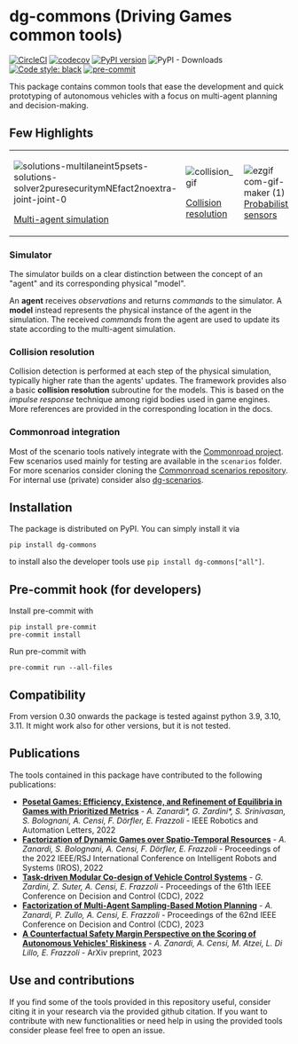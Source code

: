# dg-commons (Driving Games common tools)

[![CircleCI](https://dl.circleci.com/status-badge/img/gh/idsc-frazzoli/dg-commons/tree/master.svg?style=svg)](https://dl.circleci.com/status-badge/redirect/gh/idsc-frazzoli/dg-commons/tree/master)
[![codecov](https://codecov.io/gh/idsc-frazzoli/dg-commons/branch/master/graph/badge.svg?token=jqhkIa4fzB)](https://codecov.io/gh/idsc-frazzoli/dg-commons)
[![PyPI version](https://badge.fury.io/py/dg-commons.svg)](https://badge.fury.io/py/dg-commons)
![PyPI - Downloads](https://img.shields.io/pypi/dw/dg-commons)
[![Code style: black](https://img.shields.io/badge/code%20style-black-000000.svg)](https://github.com/psf/black)
[![pre-commit](https://img.shields.io/badge/pre--commit-enabled-brightgreen?logo=pre-commit&logoColor=white)](https://github.com/pre-commit/pre-commit)



This package contains common tools that ease the development and quick prototyping of autonomous vehicles with a focus
on multi-agent planning and decision-making.

## Few Highlights

<table>
<tr>
<td>

![solutions-multilaneint5psets-solutions-solver2puresecuritymNEfact2noextra-joint-joint-0](https://user-images.githubusercontent.com/18750753/162696592-3ad8801d-21d8-4b5d-856f-fd799278a5bb.gif)

[Multi-agent simulation](#multi-agent-simulation)

<td>

![collision_gif](https://user-images.githubusercontent.com/18750753/172162568-71a557c5-7e38-4a87-929d-cbc96ba4ef2f.gif)

[Collision resolution](#collision-resolution)

<td>

![ezgif com-gif-maker (1)](https://user-images.githubusercontent.com/18750753/162698234-cdbee571-2a84-462e-95e8-d6f8b7cdad09.gif)
[Probabilistic sensors](#probabilistic-sensors)


</tr>
</table>

### Simulator

The simulator builds on a clear distinction between the concept of an "agent" and its corresponding physical "model".

An **agent** receives _observations_ and returns _commands_ to the simulator.
A **model** instead represents the physical instance of the agent in the simulation.
The received _commands_ from the agent are used to update its state according to the multi-agent simulation.

### Collision resolution

Collision detection is performed at each step of the physical simulation, typically higher rate than the agents' updates.
The framework provides also a basic **collision resolution** subroutine for the models.
This is based on the _impulse response_ technique among rigid bodies used in game engines.
More references are provided in the corresponding location in the docs.

### Commonroad integration

Most of the scenario tools natively integrate with the [Commonroad project]().
Few scenarios used mainly for testing are available in the `scenarios` folder.
For more scenarios consider cloning the [Commonroad scenarios repository](https://gitlab.lrz.de/tum-cps/commonroad-scenarios/-/tree/2020a_scenarios).
For internal use (private) consider also [dg-scenarios](#todo).

## Installation

The package is distributed on PyPI. You can simply install it via

```shell
pip install dg-commons
```

to install also the developer tools use `pip install dg-commons["all"]`.

## Pre-commit hook (for developers)

Install pre-commit with
```shell
pip install pre-commit
pre-commit install
```

Run pre-commit with
```shell
pre-commit run --all-files
```


## Compatibility
From version 0.30 onwards the package is tested against python 3.9, 3.10, 3.11.
It might work also for other versions, but it is not tested.

## Publications

The tools contained in this package have contributed to the following publications:

- [**Posetal Games: Efficiency, Existence, and Refinement of Equilibria in Games with Prioritized Metrics**](https://ieeexplore.ieee.org/document/9650727) - _A. Zanardi*, G. Zardini*, S. Srinivasan, S. Bolognani, A. Censi, F. Dörfler, E. Frazzoli_ - IEEE Robotics and Automation Letters, 2022
- [**Factorization of Dynamic Games over Spatio-Temporal Resources**](https://www.research-collection.ethz.ch/handle/20.500.11850/560629) - _A. Zanardi, S. Bolognani, A. Censi, F. Dörfler, E. Frazzoli_ - Proceedings of the 2022 IEEE/RSJ International Conference on Intelligent Robots and Systems (IROS), 2022
- [**Task-driven Modular Co-design of Vehicle Control Systems**](https://arxiv.org/abs/2203.16640) - _G. Zardini, Z. Suter, A. Censi, E. Frazzoli_ - Proceedings of the 61th IEEE Conference on Decision and Control (CDC), 2022
- [**Factorization of Multi-Agent Sampling-Based Motion Planning**](https://arxiv.org/abs/2304.00342) - _A. Zanardi, P. Zullo, A. Censi, E. Frazzoli_ - Proceedings of the 62nd IEEE Conference on Decision and Control (CDC), 2023
- [**A Counterfactual Safety Margin Perspective on the Scoring of Autonomous Vehicles' Riskiness**](https://arxiv.org/abs/2308.01050) - _A. Zanardi, A. Censi, M. Atzei, L. Di Lillo, E. Frazzoli_ - ArXiv preprint, 2023

## Use and contributions
If you find some of the tools provided in this repository useful, consider citing it in your research via the provided github citation.
If you want to contribute with new functionalities or need help in using the provided tools consider please feel free to open an issue.

